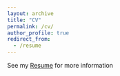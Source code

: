 ```yaml
---
layout: archive
title: "CV"
permalink: /cv/
author_profile: true
redirect_from:
  - /resume
---
```


See my [Resume](https://ecowyk.github.io/files/resume_wyk.pdf) for more information
